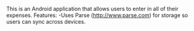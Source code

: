 This is an Android application that allows users to enter in all of their expenses. Features:
-Uses Parse (http://www.parse.com) for storage so users can sync across devices.